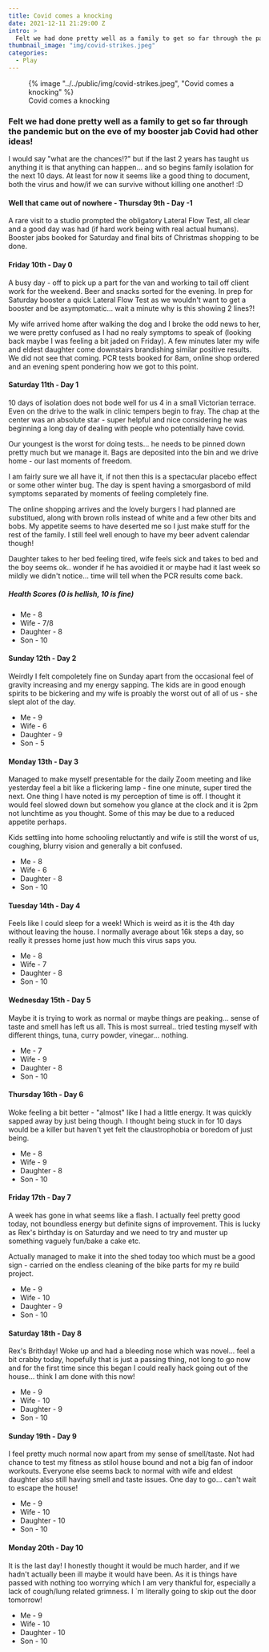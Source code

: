 ```yaml
---
title: Covid comes a knocking
date: 2021-12-11 21:29:00 Z
intro: >
  Felt we had done pretty well as a family to get so far through the pandemic but on the eve of my booster jab Covid had other ideas!
thumbnail_image: "img/covid-strikes.jpeg"
categories:
  - Play
---
```


<figure>
      {% image "../../public/img/covid-strikes.jpeg", "Covid comes a knocking" %}
   <figcaption>Covid comes a knocking</figcaption>
</figure>

### Felt we had done pretty well as a family to get so far through the pandemic but on the eve of my booster jab Covid had other ideas!

I would say "what are the chances!?" but if the last 2 years has taught us anything it is that anything can happen... and so begins family isolation for the next 10 days. At least for now it seems like a good thing to document, both the virus and how/if we can survive without killing one another! :D

<!--more-->

#### Well that came out of nowhere - Thursday 9th - Day -1

A rare visit to a studio prompted the obligatory Lateral Flow Test, all clear and a good day was had (if hard work being with real actual humans). Booster jabs booked for Saturday and final bits of Christmas shopping to be done.

#### Friday 10th - Day 0

A busy day - off to pick up a part for the van and working to tail off client work for the weekend. Beer and snacks sorted for the evening. In prep for Saturday booster a quick Lateral Flow Test as we wouldn't want to get a booster and be asymptomatic... wait a minute why is this showing 2 lines?!

My wife arrived home after walking the dog and I broke the odd news to her, we were pretty confused as I had no realy symptoms to speak of (looking back maybe I was feeling a bit jaded on Friday). A few minutes later my wife and eldest daughter come downstairs brandishing similar positive results.  We did not see that coming. PCR tests booked for 8am, online shop ordered and an evening spent pondering how we got to this point.

#### Saturday 11th - Day 1 

10 days of isolation does not bode well for us 4 in a small Victorian terrace. Even on the drive to the walk in clinic tempers begin to fray. The chap at the center was an absolute star - super helpful and nice considering he was beginning a long day of dealing with people who potentially have covid.

Our youngest is the worst for doing tests... he needs to be pinned down pretty much but we manage it. Bags are deposited into the bin and we drive home - our last moments of freedom.

I am fairly sure we all have it, if not then this is a spectacular placebo effect or some other winter bug. The day is spent having a smorgasbord of mild symptoms separated by moments of feeling completely fine.

The online shopping arrives and the lovely burgers I had planned are substitued, along with brown rolls instead of white and a few other bits and bobs. My appetite seems to have deserted me so I just make stuff for the rest of the family. I still feel well enough to have my beer advent calendar though!

Daughter takes to her bed feeling tired, wife feels sick and takes to bed and the boy seems ok.. wonder if he has avoidied it or maybe had it last week so mildly we didn't notice... time will tell when the PCR results come back.

##### Health Scores (0 is hellish, 10 is fine)

* Me - 8
* Wife - 7/8
* Daughter - 8
* Son - 10


#### Sunday 12th - Day 2

Weirdly I felt compoletely fine on Sunday apart from the occasional feel of gravity increasing and my energy sapping. The kids are in good enough spirits to be bickering and my wife is proably the worst out of all of us - she slept alot of the day.

* Me - 9
* Wife - 6
* Daughter - 9
* Son - 5

#### Monday 13th - Day 3

Managed to make myself presentable for the daily Zoom meeting and like yesterday feel a bit like a flickering lamp - fine one minute, super tired the next. One thing I have noted is my perception of time is off. I thought it would feel slowed down but somehow you glance at the clock and it is 2pm not lunchtime as you thought. Some of this may be due to a reduced appetite perhaps. 

Kids settling into home schooling reluctantly and wife is still the worst of us, coughing, blurry vision and generally a bit confused. 

* Me - 8
* Wife - 6
* Daughter - 8
* Son - 10

#### Tuesday 14th - Day 4

Feels like I could sleep for a week! Which is weird as it is the 4th day without leaving the house. I normally average about 16k steps a day, so really it presses home just how much this virus saps you.

* Me - 8
* Wife - 7
* Daughter - 8
* Son - 10


#### Wednesday 15th - Day 5

Maybe it is trying to work as normal or maybe things are peaking... sense of taste and smell has left us all. This is most surreal.. tried testing myself with different things, tuna, curry powder, vinegar... nothing. 

* Me - 7
* Wife - 9
* Daughter - 8
* Son - 10

#### Thursday 16th - Day 6

Woke feeling a bit better - "almost" like I had a little energy. It was quickly sapped away by just being though. I thought being stuck in for 10 days would be a killer but haven't yet felt the claustrophobia or boredom of just being. 

* Me - 8
* Wife - 9
* Daughter - 8
* Son - 10

#### Friday 17th - Day 7

A week has gone in what seems like a flash. I actually feel pretty good today, not boundless energy but definite signs of improvement. This is lucky as Rex's birthday is on Saturday and we need to try and muster up something vaguely fun/bake a cake etc. 

Actually managed to make it into the shed today too which must be a good sign - carried on the endless cleaning of the bike parts for my re build project. 

* Me - 9
* Wife - 10
* Daughter - 9
* Son - 10

#### Saturday 18th - Day 8

Rex's Brithday!  Woke up and had a bleeding nose which was novel... feel a bit crabby today, hopefully that is just a passing thing, not long to go now and for the first time since this began I could really hack going out of the house... think I am done with this now!

* Me - 9
* Wife - 10
* Daughter - 9
* Son - 10

#### Sunday 19th - Day 9

I feel pretty much normal now apart from my sense of smell/taste. Not had chance to test my fitness as stilol house bound and not a big fan of indoor workouts. Everyone else seems back to normal with wife and eldest daughter also still having smell and taste issues. One day to go... can't wait to escape the house! 

* Me - 9
* Wife - 10
* Daughter - 10
* Son - 10

#### Monday 20th - Day 10

It is the last day! I honestly thought it would be much harder, and if we hadn't actually been ill maybe it would have been. As it is things have passed with nothing too worrying which I am very thankful for, especially a lack of cough/lung related grimness. I `m literally going to skip out the door tomorrow! 

* Me - 9
* Wife - 10
* Daughter - 10
* Son - 10